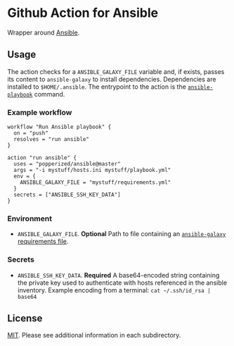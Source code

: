 # Github Action for Ansible

Wrapper around [Ansible](https://ansible.com).

## Usage

The action checks for a `ANSIBLE_GALAXY_FILE` variable and, if exists, 
passes its content to `ansible-galaxy` to install dependencies. 
Dependencies are installed to `$HOME/.ansible`. The entrypoint to the 
action is the 
[`ansible-playbook`](https://docs.ansible.com/ansible/2.4/ansible-playbook.html) 
command.

### Example workflow

```hcl
workflow "Run Ansible playbook" {
  on = "push"
  resolves = "run ansible"
}

action "run ansible" {
  uses = "popperized/ansible@master"
  args = "-i mystuff/hosts.ini mystuff/playbook.yml"
  env = {
    ANSIBLE_GALAXY_FILE = "mystuff/requirements.yml"
  }
  secrets = ["ANSIBLE_SSH_KEY_DATA"]
}
```

### Environment

  * `ANSIBLE_GALAXY_FILE`. **Optional** Path to file containing an 
    [`ansible-galaxy` requirements 
    file](https://github.com/ansible/ansible/blob/3b29b502e78c930e61286fcb872fdd2812176121/docs/docsite/rst/reference_appendices/galaxy.rst#installing-multiple-roles-from-a-file).

### Secrets

  * `ANSIBLE_SSH_KEY_DATA`. **Required** A base64-encoded string 
    containing the private key used to authenticate with hosts 
    referenced in the ansible inventory. Example encoding from a 
    terminal: `cat ~/.ssh/id_rsa | base64`

## License

[MIT](LICENSE). Please see additional information in each 
subdirectory.
